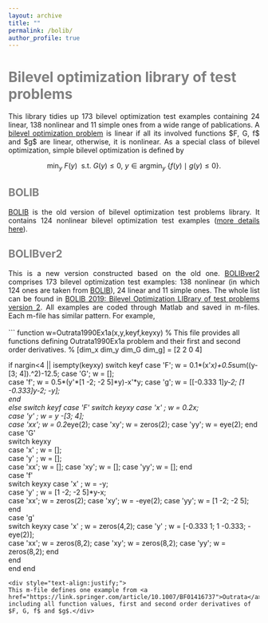 ```yaml
---
layout: archive
title: ""   
permalink: /bolib/
author_profile: true
---
```


<span style="color:grey">Bilevel optimization library of test problems</span> 
===
<div style="text-align:justify;">
 This library tidies up  173 bilevel optimization test examples containing 24 linear, 138 nonlinear and  11 simple ones from a wide range of pablications. A <a href="https://biopt.github.io/solvers/">bilevel optimization problem</a> is linear if all its involved functions $F, G, f$ and $g$ are linear, otherwise, it is nonlinear. As a special class of bilevel optimization,  simple bilevel optimization is defined by
</div>

$$ \min_{y}~ F(y)~~ \mbox{s.t.}~  G(y)\leq 0,~ y\in \mbox{argmin}_y~ \{ f(y)\mid g(y)\leq 0 \}. \nonumber $$

<span style="color:grey">BOLIB</span>
---
<div style="text-align:justify;">
 <a href="https://github.com/ShenglongZhou/BOLIB">BOLIB</a> is the old version of  bilevel optimization test problems library.  It contains 124 nonlinear bilevel optimization test examples (<a href="https://www.researchgate.net/publication/325120369">more details here</a>). 
</div>

<span style="color:grey">BOLIBver2</span>
---
<div style="text-align:justify;">
This is a new version constructed based on the old one. <a href="\files\BOLIBver2.zip">BOLIBver2</a> comprises 173  bilevel optimization test examples: 138 nonlinear  (in which 124 ones are taken from <a href="https://github.com/ShenglongZhou/BOLIB">BOLIB</a>), 24 linear and  11 simple ones. The whole list can be found in <a href="\files\Paper.pdf">BOLIB 2019: Bilevel Optimization LIBrary of test problems version 2</a>. All examples are coded through Matlab and saved in m-files. Each m-file has similar pattern. For example,
</div><br>
 ```
function w=Outrata1990Ex1a(x,y,keyf,keyxy)
% This file provides all functions defining Outrata1990Ex1a problem and their first and second order derivatives.
% [dim_x dim_y dim_G dim_g] = [2 2 0 4]

if nargin<4 || isempty(keyxy)
    switch keyf
    case 'F'; w = 0.1*(x'*x)+0.5*sum((y-[3; 4]).^2)-12.5;
    case 'G'; w = [];   
    case 'f'; w = 0.5*(y'*[1 -2; -2 5]*y)-x'*y;
    case 'g'; w = [[-0.333 1]*y-2; [1 -0.333]*y-2; -y];   
    end    
else
    switch keyf
    case 'F'
        switch keyxy
        case 'x' ; w = 0.2*x;         
        case 'y' ; w = y -[3; 4];     
        case 'xx'; w = 0.2*eye(2);
        case 'xy'; w = zeros(2);
        case 'yy'; w = eye(2);
        end 
    case 'G'  
        switch keyxy            
        case 'x' ; w = [];    
        case 'y' ; w = [];          
        case 'xx'; w = [];
        case 'xy'; w = [];
        case 'yy'; w = [];
        end           
    case 'f'   
        switch keyxy
        case 'x' ; w = -y;    
        case 'y' ; w = [1 -2; -2 5]*y-x;        
        case 'xx'; w = zeros(2);
        case 'xy'; w = -eye(2);
        case 'yy'; w = [1 -2; -2 5];
        end           
    case 'g'   
        switch keyxy
        case 'x' ; w = zeros(4,2);
        case 'y' ; w = [-0.333 1; 1 -0.333; -eye(2)];                
        case 'xx'; w = zeros(8,2);
        case 'xy'; w = zeros(8,2);
        case 'yy'; w = zeros(8,2);
        end        
   end   
end
end
 ```
<div style="text-align:justify;">
 This m-file defines one example from <a href="https://link.springer.com/article/10.1007/BF01416737">Outrata</a>, including all function values, first and second order derivatives of $F, G, f$ and $g$.</div>
